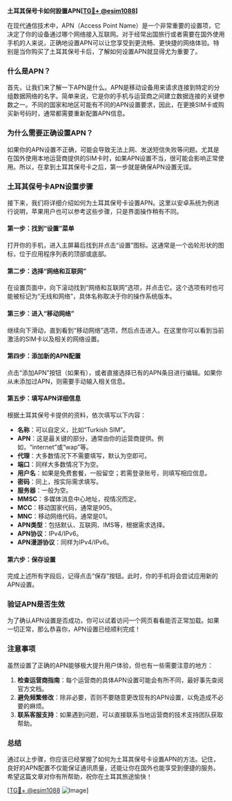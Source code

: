 **土耳其保号卡如何設置APN[[TG💪+ @esim1088](https://t.me/s/esim1088)]**

在现代通信技术中，APN（Access Point Name）是一个非常重要的设置项，它决定了你的设备通过哪个网络接入互联网。对于经常出国旅行或者需要在国外使用手机的人来说，正确地设置APN可以让您享受到更流畅、更快捷的网络体验。特别是当你购买了土耳其保号卡后，了解如何设置APN就显得尤为重要了。

### 什么是APN？

首先，让我们来了解一下APN是什么。APN是移动设备用来请求连接到特定的分组数据网络的名字。简单来说，它是你的手机与运营商之间建立数据连接的关键参数之一。不同的国家和地区可能有不同的APN设置要求，因此，在更换SIM卡或购买新号码时，通常都需要重新配置APN信息。

### 为什么需要正确设置APN？

如果你的APN设置不正确，可能会导致无法上网、发送短信失败等问题。尤其是在国外使用本地运营商提供的SIM卡时，如果APN设置不当，很可能会影响正常使用。所以，在拿到土耳其保号卡之后，第一步就是确保APN设置无误。

### 土耳其保号卡APN设置步骤

接下来，我们将详细介绍如何为土耳其保号卡设置APN。这里以安卓系统为例进行说明，苹果用户也可以参考这些步骤，只是界面操作稍有不同。

#### 第一步：找到“设置”菜单

打开你的手机，进入主屏幕后找到并点击“设置”图标。这通常是一个齿轮形状的图标，位于应用程序列表的顶部或底部。

#### 第二步：选择“网络和互联网”

在设置页面中，向下滚动找到“网络和互联网”选项，并点击它。这个选项有时也可能被标记为“无线和网络”，具体名称取决于你的操作系统版本。

#### 第三步：进入“移动网络”

继续向下滑动，直到看到“移动网络”选项，然后点击进入。在这里你可以看到当前激活的SIM卡以及相关的网络设置。

#### 第四步：添加新的APN配置

点击“添加APN”按钮（如果有），或者直接选择已有的APN条目进行编辑。如果你从未添加过APN，则需要手动输入相关信息。

#### 第五步：填写APN详细信息

根据土耳其保号卡提供的资料，依次填写以下内容：

- **名称**：可以自定义，比如“Turkish SIM”。
- **APN**：这是最关键的部分，通常由你的运营商提供。例如，“internet”或“wap”等。
- **代理**：大多数情况下不需要填写，默认为空即可。
- **端口**：同样大多数情况下为空。
- **用户名**：如果是免费套餐，一般留空；若需登录账号，则填写相应信息。
- **密码**：同上，按实际需求填写。
- **服务器**：一般为空。
- **MMSC**：多媒体消息中心地址，视情况而定。
- **MCC**：移动国家代码，通常是905。
- **MNC**：移动网络代码，通常是01。
- **APN类型**：包括默认、互联网、IMS等，根据需求选择。
- **APN协议**：IPv4/IPv6。
- **APN漫游协议**：同样为IPv4/IPv6。

#### 第六步：保存设置

完成上述所有字段后，记得点击“保存”按钮。此时，你的手机将会尝试应用新的APN设置。

### 验证APN是否生效

为了确认APN设置是否成功，你可以试着访问一个网页看看能否正常加载。如果一切正常，那么恭喜你，APN设置已经顺利完成！

### 注意事项

虽然设置了正确的APN能够极大提升用户体验，但也有一些需要注意的地方：

1. **检查运营商指南**：每个运营商的具体APN设置可能会有所不同，最好事先查阅官方文档。
2. **避免频繁修改**：除非必要，否则不要随意更改现有的APN设置，以免造成不必要的麻烦。
3. **联系客服支持**：如果遇到问题，可以直接联系当地运营商的技术支持团队获取帮助。

### 总结

通过以上步骤，你应该已经掌握了如何为土耳其保号卡设置APN的方法。记住，良好的APN配置不仅能保证通讯质量，还能让你在国外也能享受到便捷的服务。希望这篇文章对你有所帮助，祝你在土耳其旅途愉快！

[[TG💪+ @esim1088](https://t.me/s/esim1088) ![Image](https://i.postimg.cc/4NQfJmqS/Snipaste-2025-05-13-00-14-12.png)]
